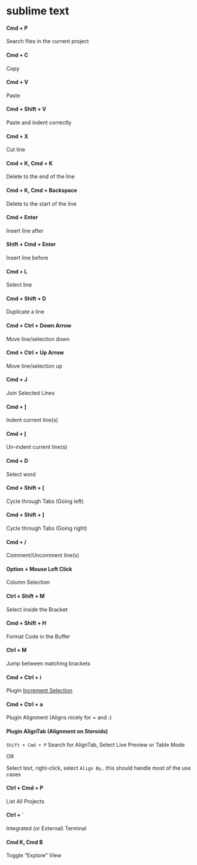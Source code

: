 # sublime text

#### Cmd + P 
Search files in the current project

#### Cmd + C
Copy

#### Cmd + V
Paste

#### Cmd + Shift + V
Paste and indent correctly

#### Cmd + X
Cut line

#### Cmd + K, Cmd + K
Delete to the end of the line

#### Cmd + K, Cmd + Backspace
Delete to the start of the line

#### Cmd + Enter
Insert line after

#### Shift + Cmd + Enter
Insert line before

#### Cmd + L
Select line

#### Cmd + Shift + D
Duplicate a line

#### Cmd + Ctrl + Down Arrow
Move line/selection down

#### Cmd + Ctrl + Up Arrow
Move line/selection up

#### Cmd + J
Join Selected Lines

#### Cmd + ]
Indent current line(s)

#### Cmd + [
Un-indent current line(s)

#### Cmd + D
Select word

#### Cmd + Shift + [
Cycle through Tabs (Going left)

#### Cmd + Shift + ]
Cycle through Tabs (Going right)

#### Cmd + /
Comment/Uncomment line(s)

#### Option + Mouse Left Click
Column Selection

#### Ctrl + Shift + M
Select inside the Bracket

#### Cmd + Shift + H
Format Code in the Buffer

#### Ctrl + M
Jump between matching brackets

#### Cmd + Ctrl + i
Plugin [Increment Selection](https://github.com/yulanggong/IncrementSelection)

#### Cmd + Ctrl + a
Plugin Alignment (Aligns nicely for = and :)

#### Plugin AlignTab (Alignment on Steroids)
`Shift + Cmd + P` Search for AlignTab, Select Live Preview or Table Mode

OR

Select text, right-click, select `Align By`..
this should handle most of the use cases

#### Ctrl + Cmd + P
List All Projects

#### Ctrl + `
Integrated (or External) Terminal

#### Cmd K, Cmd B
Toggle “Explore” View

